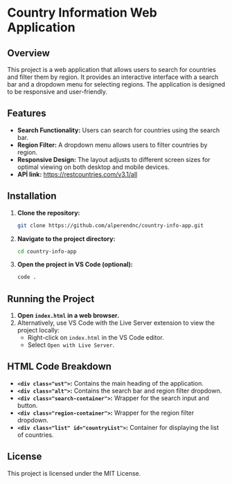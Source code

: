 # Country Information Web Application

## Overview

This project is a web application that allows users to search for countries and filter them by region. It provides an interactive interface with a search bar and a dropdown menu for selecting regions. The application is designed to be responsive and user-friendly.

## Features

- **Search Functionality:** Users can search for countries using the search bar.
- **Region Filter:** A dropdown menu allows users to filter countries by region.
- **Responsive Design:** The layout adjusts to different screen sizes for optimal viewing on both desktop and mobile devices.
- **APİ link:** https://restcountries.com/v3.1/all 
## Installation

1. **Clone the repository:**
    ```bash
    git clone https://github.com/alperendnc/country-info-app.git
    ```
2. **Navigate to the project directory:**
    ```bash
    cd country-info-app
    ```
3. **Open the project in VS Code (optional):**
    ```bash
    code .
    ```

## Running the Project

1. **Open `index.html` in a web browser.**
2. Alternatively, use VS Code with the Live Server extension to view the project locally:
    - Right-click on `index.html` in the VS Code editor.
    - Select `Open with Live Server`.



## HTML Code Breakdown

  - **`<div class="ust">`:** Contains the main heading of the application.
  - **`<div class="alt">`:** Contains the search bar and region filter dropdown.
  - **`<div class="search-container">`:** Wrapper for the search input and button.
  - **`<div class="region-container">`:** Wrapper for the region filter dropdown.
  - **`<div class="list" id="countryList">`:** Container for displaying the list of countries.

## License

This project is licensed under the MIT License.
